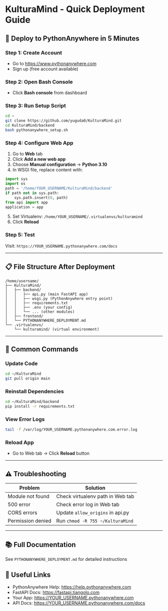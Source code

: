 # KulturaMind - Quick Deployment Guide

## 🚀 Deploy to PythonAnywhere in 5 Minutes

### Step 1: Create Account
- Go to https://www.pythonanywhere.com
- Sign up (free account available)

### Step 2: Open Bash Console
- Click **Bash console** from dashboard

### Step 3: Run Setup Script
```bash
cd ~
git clone https://github.com/yuguda0/KulturaMind.git
cd KulturaMind/backend
bash pythonanywhere_setup.sh
```

### Step 4: Configure Web App
1. Go to **Web** tab
2. Click **Add a new web app**
3. Choose **Manual configuration** → **Python 3.10**
4. In WSGI file, replace content with:
```python
import sys
import os
path = '/home/YOUR_USERNAME/KulturaMind/backend'
if path not in sys.path:
    sys.path.insert(0, path)
from api import app
application = app
```
5. Set Virtualenv: `/home/YOUR_USERNAME/.virtualenvs/kulturamind`
6. Click **Reload**

### Step 5: Test
Visit: `https://YOUR_USERNAME.pythonanywhere.com/docs`

---

## 📋 File Structure After Deployment

```
/home/username/
├── KulturaMind/
│   ├── backend/
│   │   ├── api.py (main FastAPI app)
│   │   ├── wsgi.py (PythonAnywhere entry point)
│   │   ├── requirements.txt
│   │   ├── .env (your config)
│   │   └── ... (other modules)
│   ├── frontend/
│   └── PYTHONANYWHERE_DEPLOYMENT.md
└── .virtualenvs/
    └── kulturamind/ (virtual environment)
```

---

## 🔧 Common Commands

### Update Code
```bash
cd ~/KulturaMind
git pull origin main
```

### Reinstall Dependencies
```bash
cd ~/KulturaMind/backend
pip install -r requirements.txt
```

### View Error Logs
```bash
tail -f /var/log/YOUR_USERNAME.pythonanywhere.com.error.log
```

### Reload App
- Go to Web tab → Click **Reload** button

---

## ⚠️ Troubleshooting

| Problem | Solution |
|---------|----------|
| Module not found | Check virtualenv path in Web tab |
| 500 error | Check error log in Web tab |
| CORS errors | Update `allow_origins` in api.py |
| Permission denied | Run `chmod -R 755 ~/KulturaMind` |

---

## 📚 Full Documentation
See `PYTHONANYWHERE_DEPLOYMENT.md` for detailed instructions

## 🔗 Useful Links
- PythonAnywhere Help: https://help.pythonanywhere.com
- FastAPI Docs: https://fastapi.tiangolo.com
- Your App: https://YOUR_USERNAME.pythonanywhere.com
- API Docs: https://YOUR_USERNAME.pythonanywhere.com/docs

